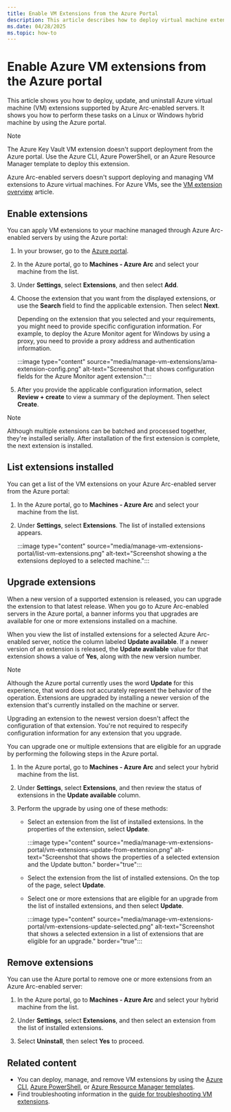 ```yaml
---
title: Enable VM Extensions from the Azure Portal
description: This article describes how to deploy virtual machine extensions to Azure Arc-enabled servers running in hybrid cloud environments from the Azure portal.
ms.date: 04/28/2025
ms.topic: how-to
---
```


# Enable Azure VM extensions from the Azure portal

This article shows you how to deploy, update, and uninstall Azure virtual machine (VM) extensions supported by Azure Arc-enabled servers. It shows you how to perform these tasks on a Linux or Windows hybrid machine by using the Azure portal.

> [!NOTE]
> The Azure Key Vault VM extension doesn't support deployment from the Azure portal. Use the Azure CLI, Azure PowerShell, or an Azure Resource Manager template to deploy this extension.
>
> Azure Arc-enabled servers doesn't support deploying and managing VM extensions to Azure virtual machines. For Azure VMs, see the [VM extension overview](/azure/virtual-machines/extensions/overview) article.

## Enable extensions

You can apply VM extensions to your machine managed through Azure Arc-enabled servers by using the Azure portal:

1. In your browser, go to the [Azure portal](https://portal.azure.com).

1. In the Azure portal, go to **Machines - Azure Arc** and select your machine from the list.

1. Under **Settings**, select **Extensions**, and then select **Add**.

1. Choose the extension that you want from the displayed extensions, or use the **Search** field to find the applicable extension. Then select **Next**.

    Depending on the extension that you selected and your requirements, you might need to provide specific configuration information. For example, to deploy the Azure Monitor agent for Windows by using a proxy, you need to provide a proxy address and authentication information.

    :::image type="content" source="media/manage-vm-extensions/ama-extension-config.png" alt-text="Screenshot that shows configuration fields for the Azure Monitor agent extension.":::
  
1. After you provide the applicable configuration information, select **Review + create** to view a summary of the deployment. Then select **Create**.

> [!NOTE]
> Although multiple extensions can be batched and processed together, they're installed serially. After installation of the first extension is complete, the next extension is installed.

## List extensions installed

You can get a list of the VM extensions on your Azure Arc-enabled server from the Azure portal:

1. In the Azure portal, go to **Machines - Azure Arc** and select your machine from the list.

1. Under **Settings**, select **Extensions**. The list of installed extensions appears.

   :::image type="content" source="media/manage-vm-extensions-portal/list-vm-extensions.png" alt-text="Screenshot showing a the extensions deployed to a selected machine.":::

## Upgrade extensions

When a new version of a supported extension is released, you can upgrade the extension to that latest release. When you go to Azure Arc-enabled servers in the Azure portal, a banner informs you that upgrades are available for one or more extensions installed on a machine.

When you view the list of installed extensions for a selected Azure Arc-enabled server, notice the column labeled **Update available**. If a newer version of an extension is released, the **Update available** value for that extension shows a value of **Yes**, along with the new version number.

> [!NOTE]
> Although the Azure portal currently uses the word **Update** for this experience, that word does not accurately represent the behavior of the operation. Extensions are upgraded by installing a newer version of the extension that's currently installed on the machine or server.

Upgrading an extension to the newest version doesn't affect the configuration of that extension. You're not required to respecify configuration information for any extension that you upgrade.

You can upgrade one or multiple extensions that are eligible for an upgrade by performing the following steps in the Azure portal.

1. In the Azure portal, go to **Machines - Azure Arc** and select your hybrid machine from the list.

1. Under **Settings**, select **Extensions**, and then review the status of extensions in the **Update available** column.

1. Perform the upgrade by using one of these methods:

   * Select an extension from the list of installed extensions. In the properties of the extension, select **Update**.

     :::image type="content" source="media/manage-vm-extensions-portal/vm-extensions-update-from-extension.png" alt-text="Screenshot that shows the properties of a selected extension and the Update button." border="true":::

   * Select the extension from the list of installed extensions. On the top of the page, select **Update**.

   * Select one or more extensions that are eligible for an upgrade from the list of installed extensions, and then select **Update**.

     :::image type="content" source="media/manage-vm-extensions-portal/vm-extensions-update-selected.png" alt-text="Screenshot that shows a selected extension in a list of extensions that are eligible for an upgrade." border="true":::

## Remove extensions

You can use the Azure portal to remove one or more extensions from an Azure Arc-enabled server:

1. In the Azure portal, go to **Machines - Azure Arc** and select your hybrid machine from the list.

1. Under **Settings**, select **Extensions**, and then select an extension from the list of installed extensions.

1. Select **Uninstall**, then select **Yes** to proceed.

## Related content

* You can deploy, manage, and remove VM extensions by using the [Azure CLI](manage-vm-extensions-cli.md), [Azure PowerShell](manage-vm-extensions-powershell.md), or [Azure Resource Manager templates](manage-vm-extensions-template.md).
* Find troubleshooting information in the [guide for troubleshooting VM extensions](troubleshoot-vm-extensions.md).
